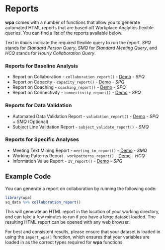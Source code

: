 # Reports

**wpa** comes with a number of functions that allow you to generate automated HTML reports that are based off Workplace Analytics flexible queries. You can find a list of the reports available below.

Text in _italics_ indicate the required flexible query to run the report. _SPQ_ stands for _Standard Person Query_, _SMQ_ for _Standard Meeting Query_, and _HCQ_ stands for _Hourly Collaboration Query_.

### Reports for Baseline Analysis

- Report on Collaboration - `collaboration_report()` - [Demo](https://microsoft.github.io/wpa/report-demo/collaboration-report.html) - _SPQ_
- Report on Capacity - `capacity_report()` - [Demo](https://microsoft.github.io/wpa/report-demo/capacity-report.html) - _SPQ_
- Report on Coaching - `coaching_report()` - [Demo](https://microsoft.github.io/wpa/report-demo/coaching-report.html) - _SPQ_
- Report on Connectivity - `connectivity_report()` - [Demo](https://microsoft.github.io/wpa/report-demo/connectivity-report.html) - _SPQ_

### Reports for Data Validation
- Automated Data Validation Report - `validation_report()` - [Demo](https://microsoft.github.io/wpa/report-demo/validation-report-demo.html) - _SPQ_ + _SMQ_ (Optional)
- Subject Line Validation Report - `subject_validate_report()` - _SMQ_

### Reports for Specific Analyses
- Meeting Text Mining Report - `meeting_tm_report()` - [Demo](https://microsoft.github.io/wpa/report-demo/meeting-text-mining-report.html) - _SMQ_
- Working Patterns Report - `workpatterns_report()` - [Demo](https://microsoft.github.io/wpa/report-demo/workpatterns-report.html) - _HCQ_
- Information Value Report - `IV_report()` - [Demo](https://microsoft.github.io/wpa/report-demo/IV-report.html) - _SPQ_

## Example Code

You can generate a report on collaboration by running the following code:

```R
library(wpa)
sq_data %>% collaboration_report()
```

This will generate an HTML report in the location of your working directory, and can take a few minutes to run if you have a large dataset loaded. The resulting HTML report can be opened with any web browser. 

For best and consistent results, please ensure that your dataset is loaded in using the `import_wpa()` function, which ensures that your variables are loaded in as the correct types required for **wpa** functions. 
